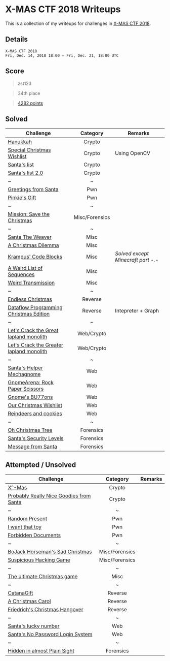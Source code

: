 # X-MAS CTF 2018 Writeups

This is a collection of my writeups for challenges in [X-MAS CTF 2018](https://www.xmas-ctf.cf/challenges).


## Details
	
	X-MAS CTF 2018 
	Fri, Dec. 14, 2018 18:00 — Fri, Dec. 21, 18:00 UTC
	
## Score

> zst123

> 34th place

> [4282 points](Result.pdf)


## Solved
Challenge | Category | Remarks
----------|:--------:| -------
[Hanukkah](./Solved/Hanukkah) | Crypto | 
[Special Christmas Wishlist](./Solved/Special_Christmas_Wishlist) | Crypto | Using OpenCV
[Santa's list](./Solved/Santa_s_list) | Crypto | 
[Santa's list 2.0](./Solved/Santa_s_list_2_0) | Crypto | 
~ | ~ | 
[Greetings from Santa](./Solved/Greetings_from_Santa) | Pwn | 
[Pinkie's Gift](./Solved/Pinkie_s_Gift) | Pwn | 
~ | ~ | 
[Mission: Save the Christmas](./Solved/Mission__Save_the_Christmas) | Misc/Forensics | 
~ | ~ | 
[Santa The Weaver](./Solved/Santa_The_Weaver) | Misc | 
[A Christmas Dilemma](./Solved/A_Christmas_Dilemma) | Misc | 
[Krampus' Code Blocks](./Solved/Krampus__Code_Blocks) | Misc | *Solved except Minecraft part -.-*
[A Weird List of Sequences](./Solved/A_Weird_List_of_Sequences) | Misc | 
[Weird Transmission](./Solved/Weird_Transmission) | Misc | 
~ | ~ | 
[Endless Christmas](./Solved/Endless_Christmas) | Reverse | 
[Dataflow Programming Christmas Edition](./Solved/Dataflow_Programming_Christmas_Edition) | Reverse | Intepreter + Graph
~ | ~ | 
[Let's Crack the Great lapland monolith](./Solved/Let_s_Crack_the_Great_lapland_monolith) | Web/Crypto | 
[Let's Crack the Greater lapland monolith](./Solved/Let_s_Crack_the_Greater_lapland_monolith) | Web/Crypto | 
~ | ~ | 
[Santa's Helper Mechagnome](./Solved/Santa_s_Helper_Mechagnome) | Web | 
[GnomeArena: Rock Paper Scissors](./Solved/GnomeArena__Rock_Paper_Scissors) | Web | 
[Gnome's BU77ons](./Solved/Gnome_s_BU77ons) | Web | 
[Our Christmas Wishlist](./Solved/Our_Christmas_Wishlist) | Web | 
[Reindeers and cookies](./Solved/Reindeers_and_cookies) | Web | 
~ | ~ | 
[Oh Christmas Tree](./Solved/Oh_Christmas_Tree) | Forensics | 
[Santa's Security Levels](./Solved/Santa_s_Security_Levels) | Forensics | 
[Message from Santa](./Solved/Message_from_Santa) | Forensics | 

## Attempted / Unsolved
Challenge | Category | Remarks
----------|:--------:| -------
[Xⁿ-Mas](./Unsolved/Xn_Mas) | Crypto | 
[Probably Really Nice Goodies from Santa](./Unsolved/Probably_Really_Nice_Goodies_from_Santa) | Crypto | 
~ | ~ | 
[Random Present](./Unsolved/Random_Present) | Pwn | 
[I want that toy](./Unsolved/I_want_that_toy) | Pwn | 
[Forbidden Documents](./Unsolved/Forbidden_Documents) | Pwn | 
~ | ~ | 
[BoJack Horseman's Sad Christmas](./Unsolved/BoJack_Horseman_s_Sad_Christmas) | Misc/Forensics | 
[Suspicious Hacking Game](./Unsolved/Suspicious_Hacking_Game) | Misc/Forensics | 
~ | ~ | 
[The ultimate Christmas game](./Unsolved/The_ultimate_Christmas_game) | Misc | 
~ | ~ | 
[CatanaGift](./Unsolved/CatanaGift) | Reverse | 
[A Christmas Carol](./Unsolved/A_Christmas_Carol) | Reverse | 
[Friedrich's Christmas Hangover](./Unsolved/Friedrich_s_Christmas_Hangover) | Reverse | 
~ | ~ | 
[Santa's lucky number](./Unsolved/Santa_s_lucky_number) | Web | 
[Santa's No Password Login System](./Unsolved/Santa_s_No_Password_Login_System) | Web | 
~ | ~ | 
[Hidden in almost Plain Sight](./Unsolved/Hidden_in_almost_Plain_Sight) | Forensics | 
